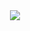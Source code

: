 <div align= "center">
    <img src="https://capsule-render.vercel.app/api?type=waving&color=c29be9&height=180&text=Hello!&animation=fadeIn&fontColor=ffffff&fontSize=60" />
</div>
    
